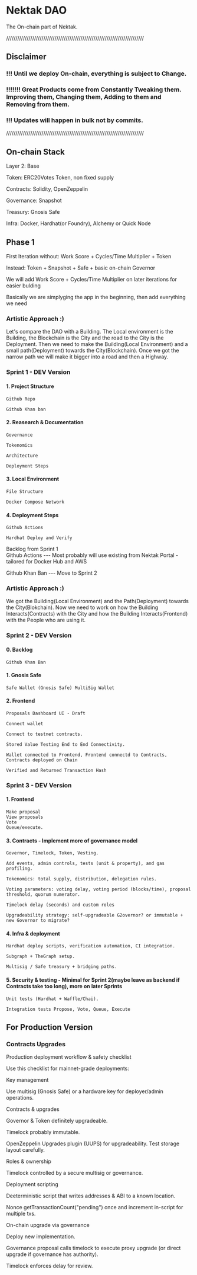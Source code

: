 # Nektak DAO
The On-chain part of Nektak.


//////////////////////////////////////////////////////////////////////////

## Disclaimer 

### !!! Until we deploy On-chain, everything is subject to Change.
### !!!!!!! Great Products come from Constantly Tweaking them. Improving them, Changing them, Adding to them and Removing from them.

### !!! Updates will happen in bulk not by commits.

//////////////////////////////////////////////////////////////////////////



## On-chain Stack

Layer 2: Base

Token: ERC20Votes Token, non fixed supply

Contracts: Solidity, OpenZeppelin

Governance: Snapshot

Treasury: Gnosis Safe

Infra: Docker, Hardhat(or Foundry), Alchemy or Quick Node





## Phase 1
First Iteration without: Work Score + Cycles/Time Multiplier + Token 

Instead: Token + Snapshot + Safe + basic on-chain Governor

We will add Work Score + Cycles/Time Multiplier on later iterations for easier bulding

Basically we are simplyging the app in the beginning, then add everything we need


### Artistic Approach :)

Let's compare the DAO with a Building.
The Local environment is the Building, the Blockchain is the City and the road to the City is the Deployment.
Then we need to make the Building(Local Environment) and a small path(Deployment) towards the City(Blockchain).
Once we got the narrow path we will make it bigger into a road and then a Highway.





### Sprint 1 - DEV Version

#### 1. Project Structure
   
    Github Repo

    Github Khan ban

#### 2. Reasearch & Documentation

    Governance 

    Tokenomics

    Architecture

    Deployment Steps



#### 3. Local Environment

    File Structure

    Docker Compose Network



#### 4. Deployment Steps

    Github Actions

    Hardhat Deploy and Verify



Backlog from Sprint 1              
Github Actions  --- Most probably will use existing from Nektak Portal - tailored for Docker Hub and AWS

Github Khan Ban  --- Move to Sprint 2









### Artistic Approach :)

We got the Building(Local Environment) and the Path(Deployment) towards the City(Blokchain).
Now we need to work on how the Building Interacts(Contracts) with the City and how the Building Interacts(Frontend) with the People who are using it.


### Sprint 2 - DEV Version

#### 0. Backlog

    Github Khan Ban

#### 1. Gnosis Safe

    Safe Wallet (Gnosis Safe) MultiSig Wallet

#### 2. Frontend

    Proposals Dashboard UI - Draft

    Connect wallet
    
    Connect to testnet contracts.

    Stored Value Testing End to End Connectivity.
    
    Wallet connected to Frontend, Frontend connectd to Contracts, Contracts deployed on Chain

    Verified and Returned Transaction Hash









### Sprint 3 - DEV Version


#### 1. Frontend

    Make proposal
    View proposals
    Vote
    Queue/execute.


#### 3. Contracts - Implement more of governance model
    
    Governor, Timelock, Token, Vesting.
 
    Add events, admin controls, tests (unit & property), and gas profiling.

    Tokenomics: total supply, distribution, delegation rules.

    Voting parameters: voting delay, voting period (blocks/time), proposal threshold, quorum numerator.

    Timelock delay (seconds) and custom roles
        
    Upgradeability strategy: self-upgradeable G2overnor? or immutable + new Governor to migrate?











#### 4. Infra & deployment

    Hardhat deploy scripts, verification automation, CI integration.

    Subgraph + TheGraph setup.

    Multisig / Safe treasury + bridging paths.



#### 5. Security & testing - Minimal for Sprint 2(maybe leave as backend if Contracts take too long), more on later Sprints

    Unit tests (Hardhat + Waffle/Chai).

    Integration tests Propose, Vote, Queue, Execute



















## For Production Version

### Contracts Upgrades

Production deployment workflow & safety checklist

Use this checklist for mainnet-grade deployments:

Key management

Use multisig (Gnosis Safe) or a hardware key for deployer/admin operations.


Contracts & upgrades

Governor & Token definitely upgradeable.

Timelock probably immutable.

OpenZeppelin Upgrades plugin (UUPS) for upgradeability. Test storage layout carefully.

Roles & ownership


Timelock controlled by a secure multisig or governance.


Deployment scripting

Deeterministic script that writes addresses & ABI to a known location.

Nonce getTransactionCount("pending") once and increment in-script for multiple txs.


On-chain upgrade via governance

Deploy new implementation.

Governance proposal calls timelock to execute proxy upgrade (or direct upgrade if governance has authority).

Timelock enforces delay for review.